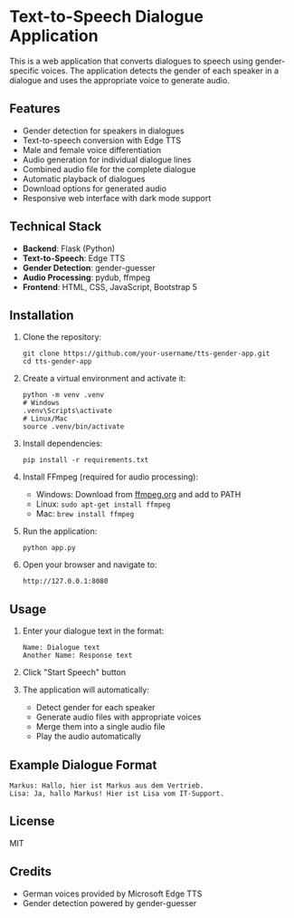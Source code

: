 # Text-to-Speech Dialogue Application

This is a web application that converts dialogues to speech using gender-specific voices. The application detects the gender of each speaker in a dialogue and uses the appropriate voice to generate audio.

## Features

- Gender detection for speakers in dialogues
- Text-to-speech conversion with Edge TTS
- Male and female voice differentiation
- Audio generation for individual dialogue lines
- Combined audio file for the complete dialogue
- Automatic playback of dialogues
- Download options for generated audio
- Responsive web interface with dark mode support

## Technical Stack

- **Backend**: Flask (Python)
- **Text-to-Speech**: Edge TTS
- **Gender Detection**: gender-guesser
- **Audio Processing**: pydub, ffmpeg
- **Frontend**: HTML, CSS, JavaScript, Bootstrap 5

## Installation

1. Clone the repository:

   ```
   git clone https://github.com/your-username/tts-gender-app.git
   cd tts-gender-app
   ```

2. Create a virtual environment and activate it:

   ```
   python -m venv .venv
   # Windows
   .venv\Scripts\activate
   # Linux/Mac
   source .venv/bin/activate
   ```

3. Install dependencies:

   ```
   pip install -r requirements.txt
   ```

4. Install FFmpeg (required for audio processing):

   - Windows: Download from [ffmpeg.org](https://ffmpeg.org/download.html) and add to PATH
   - Linux: `sudo apt-get install ffmpeg`
   - Mac: `brew install ffmpeg`

5. Run the application:

   ```
   python app.py
   ```

6. Open your browser and navigate to:
   ```
   http://127.0.0.1:8080
   ```

## Usage

1. Enter your dialogue text in the format:

   ```
   Name: Dialogue text
   Another Name: Response text
   ```

2. Click "Start Speech" button
3. The application will automatically:
   - Detect gender for each speaker
   - Generate audio files with appropriate voices
   - Merge them into a single audio file
   - Play the audio automatically

## Example Dialogue Format

```
Markus: Hallo, hier ist Markus aus dem Vertrieb.
Lisa: Ja, hallo Markus! Hier ist Lisa vom IT-Support.
```

## License

MIT

## Credits

- German voices provided by Microsoft Edge TTS
- Gender detection powered by gender-guesser
